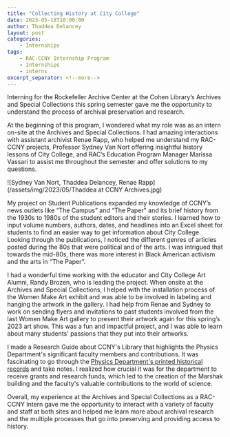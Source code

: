 ```yaml
---
title: "Collecting History at City College"
date: 2023-05-18T10:00:00
author: Thaddea Delancey
layout: post
categories:
    - Internships
tags:
    - RAC-CCNY Internship Program
    - Internships
    - interns
excerpt_separator: <!--more-->
---
```


Interning for the Rockefeller Archive Center at the Cohen Library’s Archives and Special Collections this spring semester gave me the opportunity to understand the process of archival preservation and research. 

<!--more-->

At the beginning of this program, I wondered what my role was as an intern on-site at the Archives and Special Collections. I had amazing interactions with assistant archivist Renae Rapp, who helped me understand my RAC-CCNY projects, Professor Sydney Van Nort offering insightful history lessons of City College, and RAC’s Education Program Manager Marissa Vassari to assist me throughout the semester and offer solutions to my questions.

![Sydney Van Nort, Thaddea Delancey, Renae Rapp](/assets/img/2023/05/Thaddea at CCNY Archives.jpg)

My project on Student Publications expanded my knowledge of CCNY’s news outlets like “The Campus” and “The Paper" and its brief history from the 1930s to 1980s of the student editors and their stories. I learned how to input volume numbers, authors, dates, and headlines into an Excel sheet for students to find an easier way to get information about City College. Looking through the publications, I noticed the different genres of articles posted during the 80s that were political and of the arts. I was intrigued that towards the mid-80s, there was more interest in Black American activism and the arts in “The Paper”.

I had a wonderful time working with the educator and City College Art Alumni, Randy Brozen, who is leading the project. When onsite at the Archives and Special Collections, I helped with the installation process of the Women Make Art exhibit and was able to be involved in labeling and hanging the artwork in the gallery. I had help from Renae and Sydney to work on sending flyers and invitations to past students involved from the last Women Make Art gallery to present their artwork again for this spring’s 2023 art show. This was a fun and impactful project, and I was able to learn about many students' passions that they put into their artworks.

I made a Research Guide about CCNY's Library that highlights the Physics Department's significant faculty members and contributions. It was fascinating to go through the [Physics Department's printed historical records](https://library.ccny.cuny.edu/c.php?g=1312832) and take notes. I realized how crucial it was for the department to receive grants and research funds, which led to the creation of the Marshak building and the faculty's valuable contributions to the world of science.

Overall, my experience at the Archives and Special Collections as a RAC-CCNY Intern gave me the opportunity to interact with a variety of faculty and staff at both sites and helped me learn more about archival research and the multiple processes that go into preserving and providing access to history.
